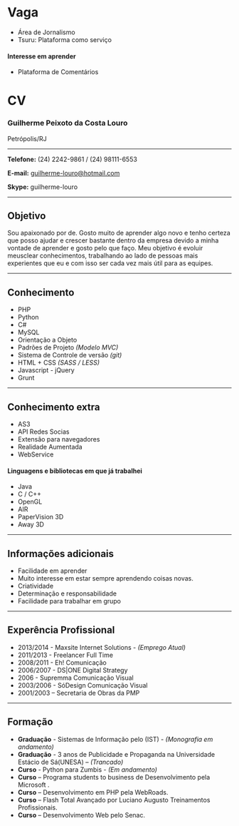 Vaga
====


* Área de Jornalismo
* Tsuru: Plataforma como serviço


#### Interesse em aprender 

* Plataforma de Comentários


CV
==

### Guilherme Peixoto da Costa Louro
Petrópolis/RJ

---

**Telefone:** (24) 2242-9861 / (24) 98111-6553

**E-mail:** guilherme-louro@hotmail.com 

**Skype:** guilherme-louro

---

## Objetivo

Sou apaixonado por de. Gosto muito de aprender algo novo e tenho certeza que posso ajudar e crescer bastante dentro da empresa devido a minha vontade de aprender e gosto pelo que faço. Meu objetivo é evoluir meusclear conhecimentos, trabalhando ao lado de pessoas mais experientes que eu e com isso ser cada vez mais útil para as equipes. 

---

## Conhecimento

* PHP
* Python
* C#
* MySQL
* Orientação a Objeto
* Padrões de Projeto *(Modelo MVC)*
* Sistema de Controle de versão *(git)*
* HTML + CSS *(SASS / LESS)*
* Javascript - jQuery
* Grunt

---

## Conhecimento extra

* AS3
* API Redes Socias
* Extensão para navegadores
* Realidade Aumentada
* WebService

#### Linguagens e bibliotecas em que já trabalhei
* Java
* C / C++
* OpenGL
* AIR
* PaperVision 3D
* Away 3D

---

## Informações adicionais

* Facilidade em aprender
* Muito interesse em estar sempre aprendendo coisas novas.
* Criatividade
* Determinação e responsabilidade
* Facilidade para trabalhar em grupo

---

## Experência Profissional

* 2013/2014 - Maxsite Internet Solutions - *(Emprego Atual)*
* 2011/2013 - Freelancer Full Time
* 2008/2011 - Eh! Comunicação
* 2006/2007 - DS|ONE Digital Strategy
* 2006		- Supremma Comunicação Visual
* 2003/2006 - SóDesign Comunicação Visual
* 2001/2003 – Secretaria de Obras da PMP

---

## Formação 

* **Graduação** - Sistemas de Informação pelo (IST) - *(Monografia em andamento)*
* **Graduação** - 3 anos de Publicidade e Propaganda na Universidade Estácio de Sá(UNESA) – *(Trancado)*
* **Curso** - Python para Zumbis - *(Em andamento)*
* **Curso** – Programa students to business de Desenvolvimento pela Microsoft .
* **Curso** – Desenvolvimento em PHP pela WebRoads.
* **Curso** – Flash Total Avançado por Luciano Augusto Treinamentos Profissionais.
* **Curso** – Desenvolvimento Web pelo Senac.

